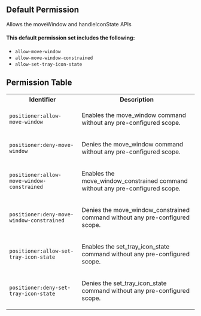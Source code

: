 ## Default Permission

Allows the moveWindow and handleIconState APIs

#### This default permission set includes the following:

- `allow-move-window`
- `allow-move-window-constrained`
- `allow-set-tray-icon-state`

## Permission Table

<table>
<tr>
<th>Identifier</th>
<th>Description</th>
</tr>


<tr>
<td>

`positioner:allow-move-window`

</td>
<td>

Enables the move_window command without any pre-configured scope.

</td>
</tr>

<tr>
<td>

`positioner:deny-move-window`

</td>
<td>

Denies the move_window command without any pre-configured scope.

</td>
</tr>

<tr>
<td>

`positioner:allow-move-window-constrained`

</td>
<td>

Enables the move_window_constrained command without any pre-configured scope.

</td>
</tr>

<tr>
<td>

`positioner:deny-move-window-constrained`

</td>
<td>

Denies the move_window_constrained command without any pre-configured scope.

</td>
</tr>

<tr>
<td>

`positioner:allow-set-tray-icon-state`

</td>
<td>

Enables the set_tray_icon_state command without any pre-configured scope.

</td>
</tr>

<tr>
<td>

`positioner:deny-set-tray-icon-state`

</td>
<td>

Denies the set_tray_icon_state command without any pre-configured scope.

</td>
</tr>
</table>
